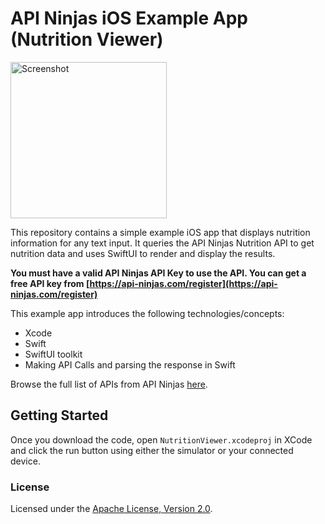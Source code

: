 # API Ninjas iOS Example App (Nutrition Viewer)

<img src="https://api-ninjas.com/images/examples/basic_ios_app_7.png" alt="Screenshot" width="250"/>

This repository contains a simple example iOS app that displays nutrition information for any text input. It queries the API Ninjas Nutrition API to get nutrition data and uses SwiftUI to render and display the results.

**You must have a valid API Ninjas API Key to use the API. You can get a free API key from [https://api-ninjas.com/register](https://api-ninjas.com/register)**

This example app introduces the following technologies/concepts:
- Xcode
- Swift
- SwiftUI toolkit
- Making API Calls and parsing the response in Swift

Browse the full list of APIs from API Ninjas [here](https://api-ninjas.com/api).

## Getting Started

Once you download the code, open `NutritionViewer.xcodeproj` in XCode and click the run button using either the simulator or your connected device.

### License

Licensed under the [Apache License, Version 2.0](http://www.apache.org/licenses/LICENSE-2.0).

